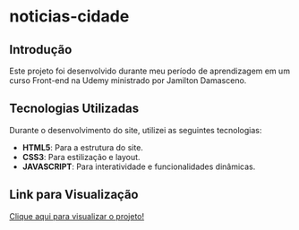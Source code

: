 
# noticias-cidade

## Introdução
Este projeto foi desenvolvido durante meu período de aprendizagem em um curso Front-end na Udemy ministrado por Jamilton Damasceno. 

## Tecnologias Utilizadas
Durante o desenvolvimento do site, utilizei as seguintes tecnologias:
- **HTML5**: Para a estrutura do site.
- **CSS3**: Para estilização e layout.
- **JAVASCRIPT**: Para interatividade e funcionalidades dinâmicas.

## Link para Visualização
[Clique aqui para visualizar o projeto!](https://relescampones.github.io/noticias-cidade/)